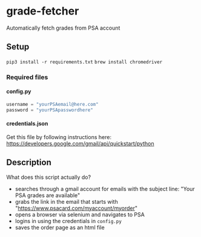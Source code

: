 # grade-fetcher
Automatically fetch grades from PSA account

## Setup

`pip3 install -r requirements.txt`
`brew install chromedriver`

### Required files
#### config.py
```Python
username = "yourPSAemail@here.com"
password = "yourPSApasswordhere"
```
#### credentials.json
Get this file by following instructions here: https://developers.google.com/gmail/api/quickstart/python

## Description
What does this script actually do?
* searches through a gmail account for emails with the subject line: "Your PSA grades are available"
* grabs the link in the email that starts with "https://www.psacard.com/myaccount/myorder"
* opens a browser via selenium and navigates to PSA
* logins in using the credentials in `config.py`
* saves the order page as an html file
